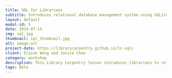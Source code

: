 ```yaml
---
title: SQL for Librarians
subtitle: Introduces relational database management system using SQLite.
layout: default
modal-id: 5
date: 2014-07-14
img: sql.jpg
thumbnail: sql_thumbnail.jpg
alt: image-alt
project-date: https://librarycarpentry.github.io/lc-sql/
client: Elaine Wong and Janice Chan
category: workshop
description: This Library Carpentry lesson introduces librarians to relational database management system using SQLite. At the conclusion of the lesson you will&#58; understand what SQLite does; use SQLite to summarise and link databases.
tags: Beta
---
```

